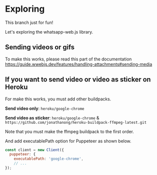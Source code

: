 # Exploring

This branch just for fun!

Let's exploring the whatsapp-web.js library.

## Sending videos or gifs

To make this works, please read this part of the documentation https://guide.wwebjs.dev/features/handling-attachments#sending-media

## If you want to send video or video as sticker on Heroku

For make this works, you must add other buildpacks.

**Send video only**: ```heroku/google-chrome```

**Send video as sticker**: ```heroku/google-chrome``` & ```https://github.com/jonathanong/heroku-buildpack-ffmpeg-latest.git```

Note that you must make the ffmpeg buildpack to the first order. 

And add executablePath option for Puppeteer as shown below.

```js
const client = new Client({
  puppeteer: {
    executablePath: 'google-chrome',
    // ...
});
```
